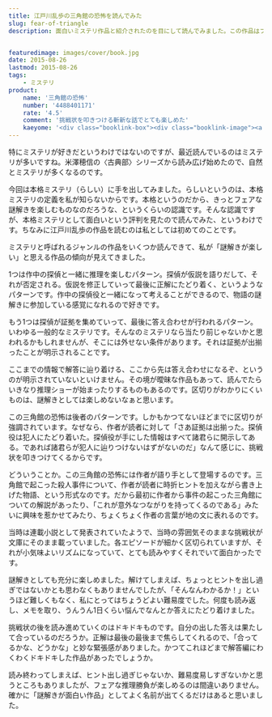 ```yaml
---
title: 江戸川乱歩の三角館の恐怖を読んでみた
slug: fear-of-triangle
description: 面白いミステリ作品と紹介されたのを目にして読んでみました。この作品はフェアな条件で謎解きが楽しめる作品です。純粋に犯人が誰であるかを考えることに集中できる作品になっていて、名作として名前が挙がるだけのことはあるなと思いました。


featuredimage: images/cover/book.jpg
date: 2015-08-26
lastmod: 2015-08-26
tags: 
    - ミステリ
product:
    name: '三角館の恐怖'
    number: '4488401171'
    rate: '4.5'
    comment: '挑戦状を叩きつける斬新な話でとても楽しめた'
    kaeyome: '<div class="booklink-box"><div class="booklink-image"><a href="https://www.amazon.co.jp/exec/obidos/asin/4488401171/illusionspace-22/" target="_blank" ><img src="https://ecx.images-amazon.com/images/I/514M7V9GWPL._SL160_.jpg" style="border: none;" /></a></div><div class="booklink-info"><div class="booklink-name"><a href="https://www.amazon.co.jp/exec/obidos/asin/4488401171/illusionspace-22/" target="_blank" >三角館の恐怖 (創元推理文庫―現代日本推理小説叢書)</a><div class="booklink-powered-date">posted with <a href="https://yomereba.com" rel="nofollow" target="_blank">ヨメレバ</a></div></div><div class="booklink-detail">江戸川 乱歩 東京創元社 1997-04    </div><div class="booklink-link2"><div class="shoplinkamazon"><a href="https://www.amazon.co.jp/exec/obidos/asin/4488401171/illusionspace-22/" target="_blank" >Amazon</a></div><div class="shoplinkkindle"><a href="https://www.amazon.co.jp/exec/obidos/ASIN/B00N4M62IK/illusionspace-22/" target="_blank" >Kindle</a></div><div class="shoplinkrakuten"><a href="https://hb.afl.rakuten.co.jp/hgc/11acbc01.369b1bf6.11acbc02.cabf9fe9/?pc=http%3A%2F%2Fbooks.rakuten.co.jp%2Frb%2F878739%2F%3Fscid%3Daf_ich_link_urltxt%26m%3Dhttp%3A%2F%2Fm.rakuten.co.jp%2Fev%2Fbook%2F" target="_blank" >楽天ブックス</a></div>                  	  <div class="shoplinkkino"><a href="https://ck.jp.ap.valuecommerce.com/servlet/referral?sid=3085416&pid=882196163&vc_url=http%3A%2F%2Fwww.kinokuniya.co.jp%2Ff%2Fdsg-01-9784488401177" target="_blank" >紀伊國屋書店<img src="https://ad.jp.ap.valuecommerce.com/servlet/gifbanner?sid=3085416&pid=882196163" height="1" width="1" border="0"></a></div>	  	  	</div></div><div class="booklink-footer"></div></div>'
---
```


特にミステリが好きだというわけではないのですが、最近読んでいるのはミステリが多いですね。米澤穂信の〈古典部〉シリーズから読み広げ始めたので、自然とミステリが多くなるのです。

今回は本格ミステリ（らしい）に手を出してみました。らしいというのは、本格ミステリの定義を私が知らないからです。本格というのだから、きっとフェアな謎解きを楽しむものなのだろうな、というくらいの認識です。そんな認識ですが、本格ミステリとして面白いという評判を見たので読んでみた、というわけです。ちなみに江戸川乱歩の作品を読むのは私としては初めてのことです。

ミステリと呼ばれるジャンルの作品をいくつか読んできて、私が「謎解きが楽しい」と思える作品の傾向が見えてきました。

1つは作中の探偵と一緒に推理を楽しむパターン。探偵が仮説を語りだして、それが否定される。仮説を修正していって最後に正解にたどり着く、というようなパターンです。作中の探偵役と一緒になって考えることができるので、物語の謎解きに参加している感覚になれるので好きです。

もう1つは探偵が証拠を集めていって、最後に答え合わせが行われるパターン。いわゆる一般的なミステリです。そんなのミステリなら当たり前じゃないかと思われるかもしれませんが、そこには外せない条件があります。それは証拠が出揃ったことが明示されることです。

ここまでの情報で解答に辿り着ける、ここから先は答え合わせになるぞ、というのが明示されていないといけません。その境が曖昧な作品もあって、読んでたらいきなり推理ショーが始まったりするものもあるのです。区切りがわかりにくいものは、謎解きとしては楽しめないなぁと思います。

この三角館の恐怖は後者のパターンです。しかもかつてないほどまでに区切りが強調されています。なぜなら、作者が読者に対して「さあ証拠は出揃った。探偵役は犯人にたどり着いた。探偵役が手にした情報はすべて諸君らに開示してある。であれば諸君らが犯人に辿りつけないはずがないのだ」なんて感じに、挑戦状を叩きつけてくるからです。

どういうことか。この三角館の恐怖には作者が語り手として登場するのです。三角館で起こった殺人事件について、作者が読者に時折ヒントを加えながら書き上げた物語、という形式なのです。だから最初に作者から事件の起こった三角館についての解説があったり、「これが意外なつながりを持ってくるのである」みたいに興味を惹かせてみたり、ちょくちょく作者の言葉が地の文に表れるのです。

当時は連載小説として発表されていたようで、当時の雰囲気そのままな挑戦状が文庫にそのまま載っていました。各エピソードが細かく区切られていますが、それが小気味よいリズムになっていて、とても読みやすくそれでいて面白かったです。

謎解きとしても充分に楽しめました。解けてしまえば、ちょっとヒントを出し過ぎではないかとも思わなくもありませんでしたが、「そんなんわかるか！」というほど難しくもなく、私にとってはちょうどよい難易度でした。何度も読み返し、メモを取り、うんうん1日くらい悩んでなんとか答えにたどり着けました。

挑戦状の後を読み進めていくのはドキドキものです。自分の出した答えは果たして合っているのだろうか。正解は最後の最後まで焦らしてくれるので、「合ってるかな、どうかな」と妙な緊張感がありました。かつてこれほどまで解答編にわくわくドキドキした作品があったでしょうか。

読み終わってしまえば、ヒント出し過ぎじゃないか、難易度易しすぎないかと思うところもありましたが、フェアな推理勝負が楽しめるのは間違いありません。確かに「謎解きが面白い作品」としてよく名前が出てくるだけはあると思いました。


  